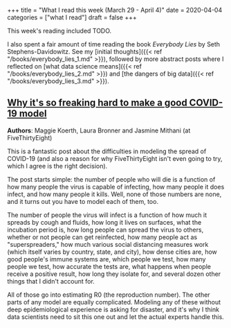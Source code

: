 +++
title = "What I read this week (March 29 - April 4)"
date = 2020-04-04
categories = ["what I read"]
draft = false
+++

This week's reading included TODO.

<!--more-->

I also spent a fair amount of time reading the book *Everybody Lies* by Seth Stephens-Davidowitz. See my [initial thoughts]({{< ref "/books/everybody_lies_1.md" >}}), followed by more abstract posts where I reflected on [what data science means]({{< ref "/books/everybody_lies_2.md" >}}) and [the dangers of big data]({{< ref "/books/everybody_lies_3.md" >}}).


## [Why it's so freaking hard to make a good COVID-19 model](https://fivethirtyeight.com/features/why-its-so-freaking-hard-to-make-a-good-covid-19-model/)
**Authors**: Maggie Koerth, Laura Bronner and Jasmine Mithani (at FiveThirtyEight)

This is a fantastic post about the difficulties in modeling the spread of COVID-19 (and also a reason for why FiveThirtyEight isn't even going to try, which I agree is the right decision).

The post starts simple: the number of people who will die is a function of how many people the virus is capable of infecting, how many people it does infect, and how many people it kills. Well, none of those numbers are none, and it turns out you have to model each of them, too.

The number of people the virus will infect is a function of how much it spreads by cough and fluids, how long it lives on surfaces, what the incubation period is, how long people can spread the virus to others, whether or not people can get reinfected, how many people act as "superspreaders," how much various social distancing measures work (which itself varies by country, state, and city), how dense cities are, how good people's immune systems are, which people we test, how many people we test, how accurate the tests are, what happens when people receive a positive result, how long they isolate for, and several dozen other things that I didn't account for.

All of those go into estimating R0 (the reproduction number). The other parts of any model are equally complicated. Modeling any of these without deep epidemiological experience is asking for disaster, and it's why I think data scientists need to sit this one out and let the actual experts handle this.



